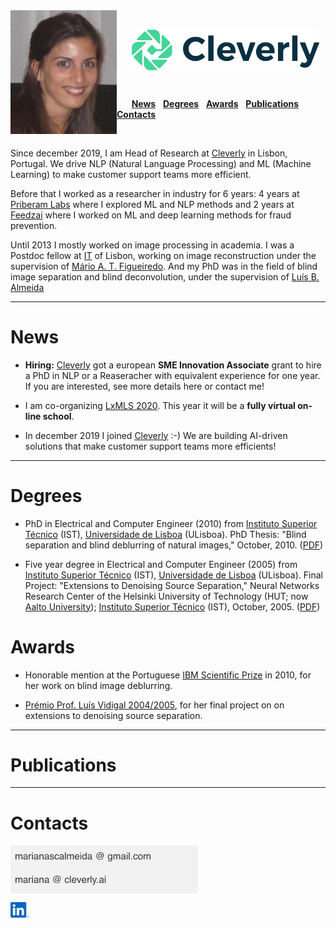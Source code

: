 <!---  
# Mariana S. C. Almeida 
<table><tr><td>
</td></tr></table>
<kbd></kbd>
https://github.com/fefong/markdown_readme/blob/master/README.md
https://raw.githubusercontent.com/fefong/markdown_readme/master/README.md
https://www.markdownguide.org/basic-syntax#headings
[a relative link](another-page.md)
-->

<img align="left" src="images/mla.jpg" width="170"> 

<br>

 &nbsp; &nbsp; &nbsp; <img align="center" src="images/CleverlyLogo.png" width="300"> 

<br>

 &nbsp; &nbsp; &nbsp; [**News**](#news)  &nbsp;  [**Degrees**](#degrees)  &nbsp; [**Awards**](#awards) &nbsp; [**Publications**](#publications) &nbsp; [**Contacts**](#contacts)

<br>

<!---  
boarder="100px solid blue" width="180" padding="200px" margin="20px"
padding="5px"
0 10px
margin:20px 30px
padding-left
padding-right
 box-sizing="border-box"
![alt text]("images/mla.jpg")
![alt text]("https://github.com/MarianaAlmeida/marianaalmeida.github.io/blob/master/images/mla.jpg")
https://github.com/MarianaAlmeida/marianaalmeida.github.io/blob/master/
&nbsp;
-->

Since december 2019, I am Head of Research at [Cleverly](https://cleverly.ai/) in Lisbon, Portugal. We drive NLP (Natural Language Processing) and ML (Machine Learning) to make customer support teams more efficient.

Before that I worked as a researcher in industry for 6 years: 4 years at [Priberam Labs](http://labs.priberam.com/) where I explored ML and NLP methods and 2 years at [Feedzai](https://feedzai.com/) where I worked on ML and deep learning methods for fraud prevention.
<!--- methods to solve--> <!--- problems -->

Until 2013 I mostly worked on image processing in academia. I was a Postdoc fellow at [IT](https://www.it.pt/) of Lisbon, working on image reconstruction under the supervision of [Mário A. T. Figueiredo](http://www.lx.it.pt/~mtf/). And my PhD was in the field of blind image separation and blind deconvolution, under the supervision of [Luís B. Almeida](http://www.lx.it.pt/~lbalmeida/)

<!--- , at [IT](https://www.it.pt/) of Lisbon, Portugal.-->

___

# News 

* **Hiring:** [Cleverly](https://cleverly.ai/) got a european **SME Innovation Associate** grant to hire a PhD in NLP or a Reaseracher with equivalent experience for one year. If you are interested, see more details here or contact me!

* I am co-organizing [LxMLS 2020](http://lxmls.it.pt/2020/). This year it will be a **fully virtual on-line school**.

* In december 2019 I joined [Cleverly](https://cleverly.ai/) :-) We are building AI-driven solutions that make customer support teams more efficients!

___

# Degrees 


* PhD in Electrical and Computer Engineer (2010) from [Instituto Superior Técnico](https://tecnico.ulisboa.pt/pt/)  (IST), [Universidade de Lisboa](https://www.ulisboa.pt/) (ULisboa).
PhD Thesis: "Blind separation and blind deblurring of natural images," October, 2010.  ([PDF](http://www.lx.it.pt/~mscla/MA_pdfs/PhDThesis_MarianaAlmeida2010.pdf))

* Five year degree in Electrical and Computer Engineer (2005) from [Instituto Superior Técnico](https://tecnico.ulisboa.pt/pt/)  (IST), [Universidade de Lisboa](https://www.ulisboa.pt/) (ULisboa).
Final Project: "Extensions to Denoising Source Separation," Neural Networks Research Center of the Helsinki University of Technology (HUT; now [Aalto University](https://www.aalto.fi/en)); [Instituto Superior Técnico](https://tecnico.ulisboa.pt/pt/) (IST), October, 2005. ([PDF](http://www.lx.it.pt/~mscla/MA_pdfs/MarianaSCAlmeida_TFC_05.pdf))


# Awards 

* Honorable mention at the Portuguese [IBM Scientific Prize](https://www.ibm.com/;www-05.ibm.com/pt/pc/premio.html) in 2010, for her work on blind image deblurring.

* [Prémio Prof. Luís Vidigal 2004/2005](http://premio-vidigal.inesc.pt/), for her final project on on extensions to denoising source separation.

___

# Publications

___

# Contacts


<img align="center" src="images/emails.png" width="300"> 

[<img align="center" src="images/linkedin_logo.svg" width="30">](https://www.linkedin.com/in/marianaalmeida/)


<!--- 
&nbsp;[https://www.linkedin.com/in/marianaalmeida/](https://www.linkedin.com/in/marianaalmeida/)
marianascalmeida @ gmail.com
mariana @ cleverly.ai
https://stackoverflow.com/questions/37413679/how-to-add-a-linkedin-link-to-jekyll-pages-on-github
https://raw.githubusercontent.com/carlsednaoui/gitsocial/master/README.md
https://github.com/carlsednaoui/gitsocial
-->

